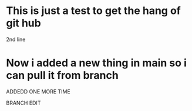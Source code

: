 # This is just a test to get the hang of git hub
2nd line
# Now i added a new thing in main so i can pull it from branch
ADDEDD ONE MORE TIME

BRANCH EDIT